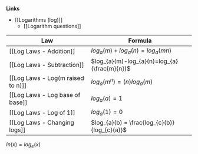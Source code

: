 **Links**
- [[Logarithms (log)]] 
	- [[Logarithm questions]] 

| Law                               | Formula                                      |
| --------------------------------- | -------------------------------------------- |
| [[Log Laws - Addition]]           | $log_{a}(m)+log_{a}(n)=log_{a}(mn)$          |
| [[Log Laws - Subtraction]]        | $log_{a}(m)-log_{a}(n)=log_{a}(\frac{m}{n})$ |
| [[Log Laws - Log(m raised to n)]] | $log_{a}(m^{n})=(n)log_{a}(m)$               |
| [[Log Laws - Log base of base]]   | $log_{a}(a)=1$                               |
| [[Log Laws - Log of 1]]           | $log_{a}(1)=0$                               |
| [[Log Laws - Changing logs]]      | $log_{a}(b) = \frac{log_{c}(b)}{log_{c}(a)}$ |
$ln(x) = log_{e}(x)$
